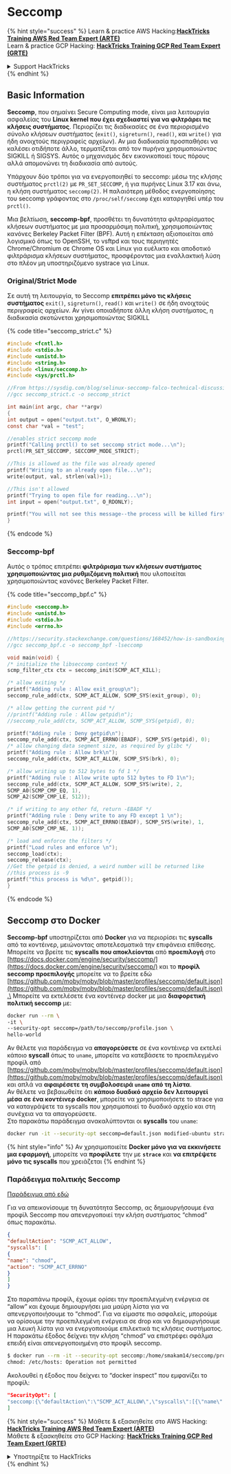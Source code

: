 # Seccomp

{% hint style="success" %}
Learn & practice AWS Hacking:<img src="/.gitbook/assets/arte.png" alt="" data-size="line">[**HackTricks Training AWS Red Team Expert (ARTE)**](https://training.hacktricks.xyz/courses/arte)<img src="/.gitbook/assets/arte.png" alt="" data-size="line">\
Learn & practice GCP Hacking: <img src="/.gitbook/assets/grte.png" alt="" data-size="line">[**HackTricks Training GCP Red Team Expert (GRTE)**<img src="/.gitbook/assets/grte.png" alt="" data-size="line">](https://training.hacktricks.xyz/courses/grte)

<details>

<summary>Support HackTricks</summary>

* Check the [**subscription plans**](https://github.com/sponsors/carlospolop)!
* **Join the** 💬 [**Discord group**](https://discord.gg/hRep4RUj7f) or the [**telegram group**](https://t.me/peass) or **follow** us on **Twitter** 🐦 [**@hacktricks\_live**](https://twitter.com/hacktricks\_live)**.**
* **Share hacking tricks by submitting PRs to the** [**HackTricks**](https://github.com/carlospolop/hacktricks) and [**HackTricks Cloud**](https://github.com/carlospolop/hacktricks-cloud) github repos.

</details>
{% endhint %}

## Basic Information

**Seccomp**, που σημαίνει Secure Computing mode, είναι μια λειτουργία ασφαλείας του **Linux kernel που έχει σχεδιαστεί για να φιλτράρει τις κλήσεις συστήματος**. Περιορίζει τις διαδικασίες σε ένα περιορισμένο σύνολο κλήσεων συστήματος (`exit()`, `sigreturn()`, `read()`, και `write()` για ήδη ανοιχτούς περιγραφείς αρχείων). Αν μια διαδικασία προσπαθήσει να καλέσει οτιδήποτε άλλο, τερματίζεται από τον πυρήνα χρησιμοποιώντας SIGKILL ή SIGSYS. Αυτός ο μηχανισμός δεν εικονικοποιεί τους πόρους αλλά απομονώνει τη διαδικασία από αυτούς.

Υπάρχουν δύο τρόποι για να ενεργοποιηθεί το seccomp: μέσω της κλήσης συστήματος `prctl(2)` με `PR_SET_SECCOMP`, ή για πυρήνες Linux 3.17 και άνω, η κλήση συστήματος `seccomp(2)`. Η παλαιότερη μέθοδος ενεργοποίησης του seccomp γράφοντας στο `/proc/self/seccomp` έχει καταργηθεί υπέρ του `prctl()`.

Μια βελτίωση, **seccomp-bpf**, προσθέτει τη δυνατότητα φιλτραρίσματος κλήσεων συστήματος με μια προσαρμόσιμη πολιτική, χρησιμοποιώντας κανόνες Berkeley Packet Filter (BPF). Αυτή η επέκταση αξιοποιείται από λογισμικό όπως το OpenSSH, το vsftpd και τους περιηγητές Chrome/Chromium σε Chrome OS και Linux για ευέλικτο και αποδοτικό φιλτράρισμα κλήσεων συστήματος, προσφέροντας μια εναλλακτική λύση στο πλέον μη υποστηριζόμενο systrace για Linux.

### **Original/Strict Mode**

Σε αυτή τη λειτουργία, το Seccomp **επιτρέπει μόνο τις κλήσεις συστήματος** `exit()`, `sigreturn()`, `read()` και `write()` σε ήδη ανοιχτούς περιγραφείς αρχείων. Αν γίνει οποιαδήποτε άλλη κλήση συστήματος, η διαδικασία σκοτώνεται χρησιμοποιώντας SIGKILL

{% code title="seccomp_strict.c" %}
```c
#include <fcntl.h>
#include <stdio.h>
#include <unistd.h>
#include <string.h>
#include <linux/seccomp.h>
#include <sys/prctl.h>

//From https://sysdig.com/blog/selinux-seccomp-falco-technical-discussion/
//gcc seccomp_strict.c -o seccomp_strict

int main(int argc, char **argv)
{
int output = open("output.txt", O_WRONLY);
const char *val = "test";

//enables strict seccomp mode
printf("Calling prctl() to set seccomp strict mode...\n");
prctl(PR_SET_SECCOMP, SECCOMP_MODE_STRICT);

//This is allowed as the file was already opened
printf("Writing to an already open file...\n");
write(output, val, strlen(val)+1);

//This isn't allowed
printf("Trying to open file for reading...\n");
int input = open("output.txt", O_RDONLY);

printf("You will not see this message--the process will be killed first\n");
}
```
{% endcode %}

### Seccomp-bpf

Αυτός ο τρόπος επιτρέπει **φιλτράρισμα των κλήσεων συστήματος χρησιμοποιώντας μια ρυθμιζόμενη πολιτική** που υλοποιείται χρησιμοποιώντας κανόνες Berkeley Packet Filter.

{% code title="seccomp_bpf.c" %}
```c
#include <seccomp.h>
#include <unistd.h>
#include <stdio.h>
#include <errno.h>

//https://security.stackexchange.com/questions/168452/how-is-sandboxing-implemented/175373
//gcc seccomp_bpf.c -o seccomp_bpf -lseccomp

void main(void) {
/* initialize the libseccomp context */
scmp_filter_ctx ctx = seccomp_init(SCMP_ACT_KILL);

/* allow exiting */
printf("Adding rule : Allow exit_group\n");
seccomp_rule_add(ctx, SCMP_ACT_ALLOW, SCMP_SYS(exit_group), 0);

/* allow getting the current pid */
//printf("Adding rule : Allow getpid\n");
//seccomp_rule_add(ctx, SCMP_ACT_ALLOW, SCMP_SYS(getpid), 0);

printf("Adding rule : Deny getpid\n");
seccomp_rule_add(ctx, SCMP_ACT_ERRNO(EBADF), SCMP_SYS(getpid), 0);
/* allow changing data segment size, as required by glibc */
printf("Adding rule : Allow brk\n");
seccomp_rule_add(ctx, SCMP_ACT_ALLOW, SCMP_SYS(brk), 0);

/* allow writing up to 512 bytes to fd 1 */
printf("Adding rule : Allow write upto 512 bytes to FD 1\n");
seccomp_rule_add(ctx, SCMP_ACT_ALLOW, SCMP_SYS(write), 2,
SCMP_A0(SCMP_CMP_EQ, 1),
SCMP_A2(SCMP_CMP_LE, 512));

/* if writing to any other fd, return -EBADF */
printf("Adding rule : Deny write to any FD except 1 \n");
seccomp_rule_add(ctx, SCMP_ACT_ERRNO(EBADF), SCMP_SYS(write), 1,
SCMP_A0(SCMP_CMP_NE, 1));

/* load and enforce the filters */
printf("Load rules and enforce \n");
seccomp_load(ctx);
seccomp_release(ctx);
//Get the getpid is denied, a weird number will be returned like
//this process is -9
printf("this process is %d\n", getpid());
}
```
{% endcode %}

## Seccomp στο Docker

**Seccomp-bpf** υποστηρίζεται από **Docker** για να περιορίσει τις **syscalls** από τα κοντέινερ, μειώνοντας αποτελεσματικά την επιφάνεια επίθεσης. Μπορείτε να βρείτε τις **syscalls που αποκλείονται** από **προεπιλογή** στο [https://docs.docker.com/engine/security/seccomp/](https://docs.docker.com/engine/security/seccomp/) και το **προφίλ seccomp προεπιλογής** μπορείτε να το βρείτε εδώ [https://github.com/moby/moby/blob/master/profiles/seccomp/default.json](https://github.com/moby/moby/blob/master/profiles/seccomp/default.json).\
Μπορείτε να εκτελέσετε ένα κοντέινερ docker με μια **διαφορετική πολιτική seccomp** με:
```bash
docker run --rm \
-it \
--security-opt seccomp=/path/to/seccomp/profile.json \
hello-world
```
Αν θέλετε για παράδειγμα να **απαγορεύσετε** σε ένα κοντέινερ να εκτελεί κάποιο **syscall** όπως το `uname`, μπορείτε να κατεβάσετε το προεπιλεγμένο προφίλ από [https://github.com/moby/moby/blob/master/profiles/seccomp/default.json](https://github.com/moby/moby/blob/master/profiles/seccomp/default.json) και απλά να **αφαιρέσετε τη συμβολοσειρά `uname` από τη λίστα**.\
Αν θέλετε να βεβαιωθείτε ότι **κάποιο δυαδικό αρχείο δεν λειτουργεί μέσα σε ένα κοντέινερ docker**, μπορείτε να χρησιμοποιήσετε το strace για να καταγράψετε τα syscalls που χρησιμοποιεί το δυαδικό αρχείο και στη συνέχεια να τα απαγορεύσετε.\
Στο παρακάτω παράδειγμα ανακαλύπτονται οι **syscalls** του `uname`:
```bash
docker run -it --security-opt seccomp=default.json modified-ubuntu strace uname
```
{% hint style="info" %}
Αν χρησιμοποιείτε **Docker μόνο για να εκκινήσετε μια εφαρμογή**, μπορείτε να **προφίλετε** την με **`strace`** και **να επιτρέψετε μόνο τις syscalls** που χρειάζεται
{% endhint %}

### Παράδειγμα πολιτικής Seccomp

[Παράδειγμα από εδώ](https://sreeninet.wordpress.com/2016/03/06/docker-security-part-2docker-engine/)

Για να απεικονίσουμε τη δυνατότητα Seccomp, ας δημιουργήσουμε ένα προφίλ Seccomp που απενεργοποιεί την κλήση συστήματος “chmod” όπως παρακάτω.
```json
{
"defaultAction": "SCMP_ACT_ALLOW",
"syscalls": [
{
"name": "chmod",
"action": "SCMP_ACT_ERRNO"
}
]
}
```
Στο παραπάνω προφίλ, έχουμε ορίσει την προεπιλεγμένη ενέργεια σε “allow” και έχουμε δημιουργήσει μια μαύρη λίστα για να απενεργοποιήσουμε το “chmod”. Για να είμαστε πιο ασφαλείς, μπορούμε να ορίσουμε την προεπιλεγμένη ενέργεια σε drop και να δημιουργήσουμε μια λευκή λίστα για να ενεργοποιούμε επιλεκτικά τις κλήσεις συστήματος.\
Η παρακάτω έξοδος δείχνει την κλήση “chmod” να επιστρέφει σφάλμα επειδή είναι απενεργοποιημένη στο προφίλ seccomp.
```bash
$ docker run --rm -it --security-opt seccomp:/home/smakam14/seccomp/profile.json busybox chmod 400 /etc/hosts
chmod: /etc/hosts: Operation not permitted
```
Ακολουθεί η έξοδος που δείχνει το “docker inspect” που εμφανίζει το προφίλ:
```json
"SecurityOpt": [
"seccomp:{\"defaultAction\":\"SCMP_ACT_ALLOW\",\"syscalls\":[{\"name\":\"chmod\",\"action\":\"SCMP_ACT_ERRNO\"}]}"
]
```
{% hint style="success" %}
Μάθετε & εξασκηθείτε στο AWS Hacking:<img src="/.gitbook/assets/arte.png" alt="" data-size="line">[**HackTricks Training AWS Red Team Expert (ARTE)**](https://training.hacktricks.xyz/courses/arte)<img src="/.gitbook/assets/arte.png" alt="" data-size="line">\
Μάθετε & εξασκηθείτε στο GCP Hacking: <img src="/.gitbook/assets/grte.png" alt="" data-size="line">[**HackTricks Training GCP Red Team Expert (GRTE)**<img src="/.gitbook/assets/grte.png" alt="" data-size="line">](https://training.hacktricks.xyz/courses/grte)

<details>

<summary>Υποστηρίξτε το HackTricks</summary>

* Ελέγξτε τα [**σχέδια συνδρομής**](https://github.com/sponsors/carlospolop)!
* **Εγγραφείτε στην** 💬 [**ομάδα Discord**](https://discord.gg/hRep4RUj7f) ή στην [**ομάδα telegram**](https://t.me/peass) ή **ακολουθήστε** μας στο **Twitter** 🐦 [**@hacktricks\_live**](https://twitter.com/hacktricks\_live)**.**
* **Μοιραστείτε κόλπα hacking υποβάλλοντας PRs στα** [**HackTricks**](https://github.com/carlospolop/hacktricks) και [**HackTricks Cloud**](https://github.com/carlospolop/hacktricks-cloud) github repos.

</details>
{% endhint %}
